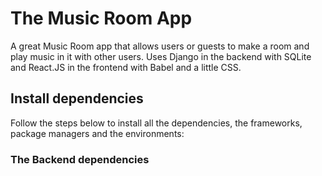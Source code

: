 # The Music Room App
A great Music Room app that allows users or guests to make a room and play music in it with other users.
Uses Django in the backend with SQLite and React.JS in the frontend with Babel and a little CSS.  

## Install dependencies
Follow the steps below to install all the dependencies, the frameworks, package managers and the environments:
  ### The Backend dependencies
